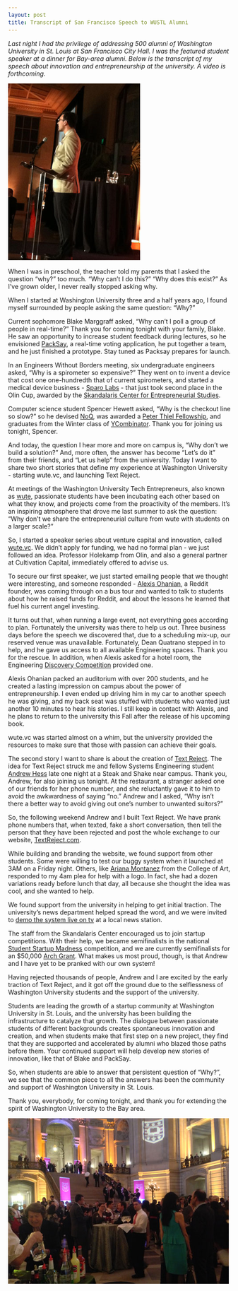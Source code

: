 ```yaml
---
layout: post
title: Transcript of San Francisco Speech to WUSTL Alumni
---
```


*Last night I had the privilege of addressing 500 alumni of Washington University in St. Louis at San Francisco City Hall. I was the featured student speaker at a dinner for Bay-area alumni. Below is the transcript of my speech about innovation and entrepreneurship at the university. A video is forthcoming.*


<a href="/images/sf_speech.jpg"><img src="/images/sf_speech_small.jpg" alt="San Francisco Speech"></a>


When I was in preschool, the teacher told my parents that I asked the question “why?” too much. “Why can’t I do this?” “Why does this exist?” As I’ve grown older, I never really stopped asking why. 

When I started at Washington University three and a half years ago, I found myself surrounded by people asking the same question: “Why?”

Current sophomore Blake Marggraff asked, “Why can’t I poll a group of people in real-time?” Thank you for coming tonight with your family, Blake. He saw an opportunity to increase student feedback during lectures, so he envisioned [PackSay](http://packsay.com), a real-time voting application, he put together a team, and he just finished a prototype. Stay tuned as Packsay prepares for launch.

In an Engineers Without Borders meeting, six undergraduate engineers asked, “Why is a spirometer so expensive?” They went on to invent a device that cost one one-hundredth that of current spirometers, and started a medical device business - [Sparo Labs](http://sparolabs.com) - that just took second place in the Olin Cup, awarded by the [Skandalaris Center for Entrepreneurial Studies](http://sc.wustl.edu). 

Computer science student Spencer Hewett asked, “Why is the checkout line so slow?” so he devised [NoQ](http://noq.io), was awarded a [Peter Thiel Fellowship](www.thielfellowship.org), and graduates from the Winter class of [YCombinator](http://ycombinator.com). Thank you for joining us tonight, Spencer.


And today, the question I hear more and more on campus is, “Why don’t we build a solution?” And, more often, the answer has become “Let’s do it” from their friends, and “Let us help” from the university. Today I want to share two short stories that define my experience at Washington University - starting wute.vc, and launching Text Reject. 

At meetings of the Washington University Tech Entrepreneurs, also known as [wute](http://wute.org), passionate students have been incubating each other based on what they know, and projects come from the proactivity of the members. It’s an inspiring atmosphere that drove me last summer to ask the question: “Why don’t we share the entrepreneurial culture from wute with students on a larger scale?”

So, I started a speaker series about venture capital and innovation, called [wute.vc](http//wute.vc). We didn’t apply for funding, we had no formal plan - we just followed an idea. Professor Holekamp from Olin, and also a general partner at Cultivation Capital, immediately offered to advise us. 

To secure our first speaker, we just started emailing people that we thought were interesting, and someone responded - [Alexis Ohanian](http://alexisohanian.com), a Reddit founder, was coming through on a bus tour and wanted to talk to students about how he raised funds for Reddit, and about the lessons he learned that fuel his current angel investing. 


It turns out that, when running a large event, not everything goes according to plan. Fortunately the university was there to help us out. Three business days before the speech we discovered that, due to a scheduling mix-up, our reserved venue was unavailable. Fortunately, Dean Quatrano stepped in to help, and he gave us access to all available Engineering spaces. Thank you for the rescue. In addition, when Alexis asked for a hotel room, the Engineering [Discovery Competition](http://engineering.wustl.edu/disc-comp.aspx) provided one. 

Alexis Ohanian packed an auditorium with over 200 students, and he created a lasting impression on campus about the power of entrepreneurship. I even ended up driving him in my car to another speech he was giving, and my back seat was stuffed with students who wanted just another 10 minutes to hear his stories. I still keep in contact with Alexis, and he plans to return to the university this Fall after the release of his upcoming book.

wute.vc was started almost on a whim,  but the university provided the resources to make sure that those with passion can achieve their goals. 

The second story I want to share is about the creation of [Text Reject](http://textreject.com).  The idea for Text Reject struck me and fellow Systems Engineering student [Andrew Hess](www.linkedin.com/pub/andrew-clayton-hess/20/83/4) late one night at a Steak and Shake near campus. Thank you, Andrew, for also joining us tonight. At the restaurant, a stranger asked one of our friends for her phone number, and she reluctantly gave it to him to avoid the awkwardness of saying “no.” Andrew and I asked, “Why isn’t there a better way to avoid giving out one’s number to unwanted suitors?” 


So, the following weekend Andrew and I built Text Reject. We have prank phone numbers that, when texted, fake a short conversation, then tell the person that they have been rejected and post the whole exchange to our website, [TextReject.com](http://textreject.com). 

While building and branding the website, we found support from other students. Some were willing to test our buggy system when it launched at 3AM on a Friday night. Others, like [Ariana Montanez](http://www.linkedin.com/pub/ariana-montanez/66/ba0/7a1) from the College of Art, responded to my 4am plea for help with a logo. In fact, she had a dozen variations ready before lunch that day, all because she thought the idea was cool, and she wanted to help. 

We found support from the university in helping to get initial traction. The university’s news department helped spread the word, and we were invited to [demo the system live on tv](http://www.philipithomas.com/me-on-fox-2-news-for-text-reject/) at a local news station. 

The staff from the Skandalaris Center encouraged us to join startup competitions. With their help, we became semifinalists in the national [Student Startup Madness](http://studentstartupmadness.com) competition, and we are currently semifinalists for an $50,000 [Arch Grant](http://archgrants.org). What makes us most proud, though, is that Andrew and I have yet to be pranked with our own system!

Having rejected thousands of people, Andrew and I are excited by the early traction of Text Reject, and it got off the ground due to the selflessness of Washington University students and the support of the university.

Students are leading the growth of a startup community at Washington University in St. Louis, and the university has been building the infrastructure to catalyze that growth. The dialogue between passionate students of different backgrounds creates spontaneous innovation and creation, and when students make that first step on a new project, they find that they are supported and accelerated by alumni who blazed those paths before them. Your continued support will help develop new stories of innovation, like that of Blake and PackSay.

So, when students are able to answer that persistent question of “Why?”, we see that the common piece to all the answers has been the community and support of Washington University in St. Louis. 

Thank you, everybody, for coming tonight, and thank you for extending the spirit of Washington University to the Bay area.

<a href="/images/sf_city_hall.jpg"><img src="/images/sf_city_hall_small.jpg" alt="San Francisco City Hall" /></a>
